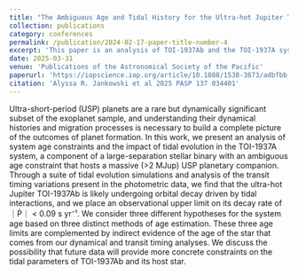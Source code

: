 ```yaml
---
title: "The Ambiguous Age and Tidal History for the Ultra-hot Jupiter TOI-1937Ab"
collection: publications
category: conferences
permalink: /publication/2024-02-17-paper-title-number-4
excerpt: 'This paper is an analysis of TOI-1937Ab and the TOI-1937A system.'
date: 2025-03-31
venue: 'Publications of the Astronomical Society of the Pacific'
paperurl: 'https://iopscience.iop.org/article/10.1088/1538-3873/adbfbb'
citation: 'Alyssa R. Jankowski et al 2025 PASP 137 034401'
---
```


Ultra-short-period (USP) planets are a rare but dynamically significant subset of the exoplanet sample, and understanding their dynamical histories and migration processes is necessary to build a complete picture of the outcomes of planet formation. In this work, we present an analysis of system age constraints and the impact of tidal evolution in the TOI-1937A system, a component of a large-separation stellar binary with an ambiguous age constraint that hosts a massive (>2 MJup) USP planetary companion. Through a suite of tidal evolution simulations and analysis of the transit timing variations present in the photometric data, we find that the ultra-hot Jupiter TOI-1937Ab is likely undergoing orbital decay driven by tidal interactions, and we place an observational upper limit on its decay rate of ｜Ṗ｜ < 0.09 s yr⁻¹. We consider three different hypotheses for the system age based on three distinct methods of age estimation. These three age limits are complemented by indirect evidence of the age of the star that comes from our dynamical and transit timing analyses. We discuss the possibility that future data will provide more concrete constraints on the tidal parameters of TOI-1937Ab and its host star.



